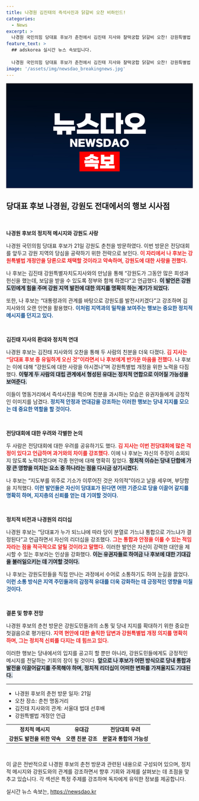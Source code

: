 ```yaml
---
title: 나경원 김진태의 즉석사진과 닭갈비 오찬 비하인드!
categories:
  - News
excerpt: >
  나경원 국민의힘 당대표 후보가 춘천에서 김진태 지사와 찰떡궁합 닭갈비 오찬! 강원특별법 개정안 당론 채택을 약속하며 강원도 사랑을 호소했다. 그들의 40년 인연이 정치적 연대감으로! 중요한 전당대회 앞, 나 후보의 행보가 주목받고 있다.
feature_text: >
  ## adskorea 실시간 뉴스 속보입니다.

  나경원 국민의힘 당대표 후보가 춘천에서 김진태 지사와 찰떡궁합 닭갈비 오찬! 강원특별법 개정안 당론 채택을 약속하며 강원도 사랑을 호소했다. 그들의 40년 인연이 정치적 연대감으로! 중요한 전당대회 앞, 나 후보의 행보가 주목받고 있다.
image: '/assets/img/newsdao_breakingnews.jpg'
---
```


<p><img src="/assets/img/newsdao_breakingnews.jpg" alt="adskorea 속보" /></p>

<h2 data-ke-size="size26">당대표 후보 나경원, 강원도 전대에서의 행보 시사점</h2>

<p data-ke-size="size16">&nbsp;</p>

<p><strong>나경원 후보의 정치적 메시지와 강원도 사랑</strong></p>

<p>나경원 국민의힘 당대표 후보가 21일 강원도 춘천을 방문하였다. 이번 방문은 전당대회를 앞두고 강원 지역의 당심을 공략하기 위한 전략으로 보인다. <b><span style="color: #ee2323;">이 자리에서 나 후보는 강원특별법 개정안을 당론으로 채택할 것이라고 약속하며, 강원도에 대한 사랑을 전했다.</span></b> </p>

<p>나 후보는 김진태 강원특별자치도지사와의 만남을 통해 “강원도가 그동안 많은 희생과 헌신을 했는데, 보답을 받을 수 있도록 정부와 함께 하겠다”고 언급했다. <b><span style="background-color: #21538527;">이 발언은 강원도민에게 힘을 주며 강원 지역 발전에 대한 의지를 명확히 하는 계기가 되었다.</span></b> </p>

<p>또한, 나 후보는 “대통령과의 관계를 바탕으로 강원도를 발전시키겠다”고 강조하며 김 지사와의 오랜 인연을 활용했다. <b><span style="color: #1a5490;">이처럼 지역과의 밀착을 보여주는 행보는 중요한 정치적 메시지를 던지고 있다.</span></b> </p>

<p data-ke-size="size16">&nbsp;</p>

<p><strong>김진태 지사의 환대와 정치적 연대</strong></p>

<p>나경원 후보는 김진태 지사와의 오찬을 통해 두 사람의 친분을 더욱 다졌다. <b><span style="color: #ee2323;">김 지사는 “당대표 후보 중 유일하게 오신 것”이라면서 나 후보에게 반가운 마음을 전했다.</span></b> 나 후보는 이에 대해 “강원도에 대한 사랑을 아시겠나”며 강원특별법 개정을 위한 노력을 다짐했다. <b><span style="background-color: #21538527;">이렇게 두 사람의 대립 관계에서 형성된 유대는 정치적 연합으로 이어질 가능성을 보여준다.</span></b> </p>

<p>이들이 명동거리에서 즉석사진을 찍으며 친분을 과시하는 모습은 유권자들에게 긍정적인 이미지를 남겼다. <b><span style="color: #1a5490;">정치적 안정과 연대감을 강조하는 이러한 행보는 당내 지지를 모으는 데 중요한 역할을 할 것이다.</span></b> </p>

<p data-ke-size="size16">&nbsp;</p>

<p><strong>전당대회에 대한 우려와 각별한 논의</strong></p>

<p>두 사람은 전당대회에 대한 우려를 공유하기도 했다. <b><span style="color: #ee2323;">김 지사는 이번 전당대회에 많은 걱정이 있다고 언급하며 과거와의 차이를 강조했다.</span></b> 이에 나 후보는 자신의 주장이 소외되지 않도록 노력하겠다며 각종 현안에 대해 명확히 짚었다. <b><span style="background-color: #21538527;">정치적 이슈는 당내 단합에 가장 큰 영향을 미치는 요소 중 하나라는 점을 다시금 상기시켰다.</span></b> </p>

<p>나 후보는 “지도부를 위주로 기소가 이루어진 것은 자의적”이라고 날을 세우며, 부당함을 지적했다. <b><span style="color: #1a5490;">이런 발언들은 자신이 당대표가 된다면 어떤 기준으로 당을 이끌어 갈지를 명확히 하며, 지지층의 신뢰를 얻는 데 기여할 것이다.</span></b> </p>

<p data-ke-size="size16">&nbsp;</p>

<p><strong>정치적 비전과 나경원의 리더십</strong></p>

<p>나경원 후보는 “당대표가 누가 되느냐에 따라 당이 분열로 가느냐 통합으로 가느냐가 결정된다”고 언급하면서 자신의 리더십을 강조했다. <b><span style="color: #ee2323;">그는 통합과 안정을 이룰 수 있는 적임자라는 점을 적극적으로 알릴 것이라고 말했다.</span></b> 이러한 발언은 자신이 강력한 대안을 제시할 수 있는 후보라는 인상을 강화했다. <b><span style="background-color: #21538527;">이는 유권자들로 하여금 나 후보에 대한 기대감을 불러일으키는 데 기여할 것이다.</span></b> </p>

<p>나 후보는 강원도민들을 직접 만나는 과정에서 수어로 소통하기도 하여 눈길을 끌었다. <b><span style="color: #1a5490;">이런 소통 방식은 지역 주민들과의 감정적 유대를 더욱 강화하는 데 긍정적인 영향을 미칠 것이다.</span></b> </p>

<p data-ke-size="size16">&nbsp;</p>

<p><strong>결론 및 향후 전망</strong></p>

<p>나경원 후보의 춘천 방문은 강원도민들과의 소통 및 당내 지지를 확대하기 위한 중요한 첫걸음으로 평가된다. <b><span style="color: #ee2323;">지역 현안에 대한 솔직한 답변과 강원특별법 개정 의지를 명확히 하며, 그는 정치적 신뢰를 다지는 데 힘쓰고 있다.</span></b> </p>

<p>이러한 행보는 당내에서의 입지를 공고히 할 뿐만 아니라, 강원도민들에게도 긍정적인 메시지를 전달하는 기회의 장이 될 것이다. <b><span style="background-color: #21538527;">앞으로 나 후보가 어떤 방식으로 당내 통합과 발전을 이끌어갈지를 주목해야 하며, 정치적 리더십이 어떠한 변화를 가져올지도 기대된다.</span></b> </p>

<p><!-- 아래는 조건에 맞춘 형식으로 유지할 내용입니다. -->
<hr></p>

<ul>
    <li>나경원 후보의 춘천 방문 일자: 21일</li>
    <li>오찬 장소: 춘천 명동거리</li>
    <li>김진태 지사와의 관계: 서울대 법대 선후배</li>
    <li>강원특별법 개정안 언급</li>
</ul>

<table style="width: 100%; border-collapse: collapse;">
    <tr>
        <td style="text-align: center; height: 17px;"><b>정치적 메시지</b></td>
        <td style="text-align: center; height: 17px;"><b>유대감</b></td>
        <td style="text-align: center; height: 17px;"><b>전당대회 우려</b></td>
    </tr>
    <tr>
        <td style="text-align: center; height: 17px;"><b>강원도 발전을 위한 약속</b></td>
        <td style="text-align: center; height: 17px;"><b>오랜 친분 강조</b></td>
        <td style="text-align: center; height: 17px;"><b>분열과 통합의 가능성</b></td>
    </tr>
</table>

<p data-ke-size="size16">&nbsp;</p> 

<p>이 글은 전반적으로 나경원 후보의 춘천 방문과 관련된 내용으로 구성되어 있으며, 정치적 메시지와 강원도와의 관계를 강조하면서 향후 기회와 과제를 살펴보는 데 초점을 맞추고 있습니다. 각 섹션은 특정 주제를 강조하며 독자에게 유익한 정보를 제공합니다.</p>
실시간 뉴스 속보는, <a href="https://newsdao.kr" rel="dofollow">https://newsdao.kr</a>


